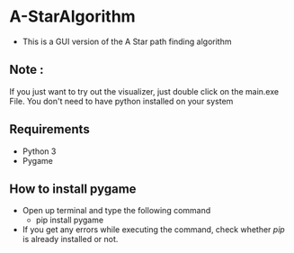 # A-StarAlgorithm
- This is a GUI version of the A Star path finding algorithm

## Note :

If you just want to try out the visualizer, just double click on the main.exe File. You don't need to have python installed on your system

## Requirements
- Python 3
- Pygame

## How to install pygame
- Open up terminal and type the following command   
  - pip install pygame 
- If you get any errors while executing the command, check whether *pip* is already installed or not.
